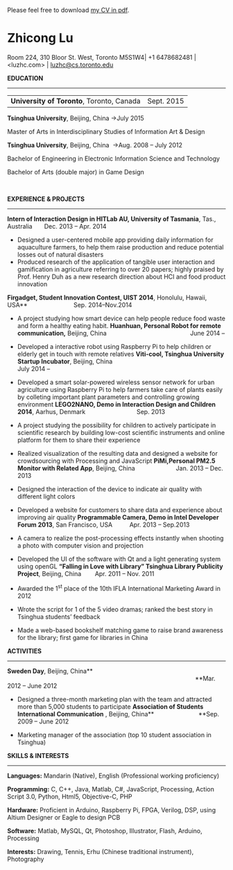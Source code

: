 Please feel free to download [my CV in pdf](http://luzhc.com/wp-content/uploads/2015/01/CV_Zhicong-Lu.pdf).

# Zhicong Lu

Room 224, 310 Bloor St. West, Toronto M5S1W4| +1 6478682481 | <luzhc.com> | <luzhc@cs.toronto.edu>

**EDUCATION**

* * *
| | |
|:---------| ----------:|
| **University of Toronto**, Toronto, Canada | Sept. 2015 |

**Tsinghua University**, Beijing, China ->July 2015

Master of Arts in Interdisciplinary Studies of Information Art &amp; Design

**Tsinghua University**, Beijing, China  ->Aug. 2008 – July 2012

Bachelor of Engineering in Electronic Information Science and Technology

Bachelor of Arts (double major) in Game Design

&nbsp;

**EXPERIENCE &amp; PROJECTS**

* * *

**Intern of Interaction Design in HITLab AU, University of Tasmania**, Tas., Australia       Dec. 2013 – Apr. 2014

*   Designed a user-centered mobile app providing daily information for aquaculture farmers, to help them raise production and reduce potential losses out of natural disasters
*   Produced research of the application of tangible user interaction and gamification in agriculture referring to over 20 papers; highly praised by Prof. Henry Duh as a new research direction about HCI and food product innovation

**Firgadget, Student Innovation Contest, UIST 2014**, Honolulu, Hawaii, USA**                           Sep. 2014–Nov.2014

*   A project studying how smart device can help people reduce food waste and form a healthy eating habit.
**Huanhuan, Personal Robot for remote communication,** Beijing, China                                                 June 2014 –

*   Developed a interactive robot using Raspberry Pi to help children or elderly get in touch with remote relatives
**Viti-cool, Tsinghua University Startup Incubator**, Beijing, China                                                               July 2014 –

*   Developed a smart solar-powered wireless sensor network for urban agriculture using Raspberry Pi to help farmers take care of plants easily by colleting important plant parameters and controlling growing environment
**LEGO2NANO, Demo in Interaction Design and Children 2014**, Aarhus, Denmark                              Sep. 2013

*   A project studying the possibility for children to actively participate in scientific research by building low-cost scientific instruments and online platform for them to share their experience
*   Realized visualization of the resulting data and designed a website for crowdsourcing with Processing and JavaScript
**PiMi,Personal PM2.5 Monitor with Related App**, Beijing, China                        Jan. 2013 – Dec. 2013

*   Designed the interaction of the device to indicate air quality with different light colors
*   Developed a website for customers to share data and experience about improving air quality
**Programmable Camera, Demo in Intel Developer Forum 2013**, San Francisco, USA          Apr. 2013 – Sep.2013

*   A camera to realize the post-processing effects instantly when shooting a photo with computer vision and projection
*   Developed the UI of the software with Qt and a light generating system using openGL
**“Falling in Love with Library” Tsinghua Library Publicity Project**, Beijing, China        Apr. 2011 – Nov. 2011

*   Awarded the 1<sup>st</sup> place of the 10th IFLA International Marketing Award in 2012
*   Wrote the script for 1 of the 5 video dramas; ranked the best story in Tsinghua students’ feedback
*   Made a web-based bookshelf matching game to raise brand awareness for the library; first game for libraries in China
&nbsp;

**ACTIVITIES**

* * *

**Sweden Day**, Beijing, China**                                                                                                               **Mar. 2012 – June 2012

*   Designed a three-month marketing plan with the team and attracted more than 5,000 students to participate
**Association of Students International Communication** , Beijing, China**                          **Sep. 2009 – June 2012

*   Marketing manager of the association (top 10 student association in Tsinghua)
&nbsp;

**SKILLS &amp; INTERESTS**

* * *

**Languages:** Mandarin (Native), English (Professional working proficiency)

**Programming:** C, C++, Java, Matlab, C#, JavaScript, Processing, Action Script 3.0, Python, Html5, Objective-C, PHP

**Hardware:** Proficient in Arduino, Raspberry Pi, FPGA, Verilog, DSP, using Altium Designer or Eagle to design PCB

**Software:** Matlab, MySQL, Qt, Photoshop, Illustrator, Flash, Arduino, Processing

**Interests:** Drawing, Tennis, Erhu (Chinese traditional instrument), Photography
